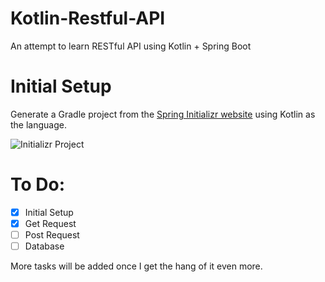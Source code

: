 # Kotlin-Restful-API
An attempt to learn RESTful API using Kotlin + Spring Boot

# Initial Setup

Generate a Gradle project from the [Spring Initializr website](https://start.spring.io/) using Kotlin as the language.

![Initializr Project](https://kotlinlang.org/docs/images/spring-boot-create-project-with-initializr.png)

# To Do:
- [x] Initial Setup
- [x] Get Request
- [ ] Post Request
- [ ] Database

More tasks will be added once I get the hang of it even more.
